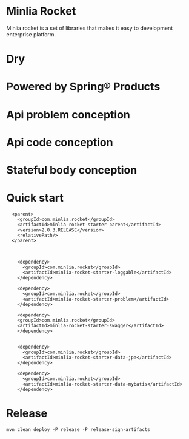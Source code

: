 # Minlia Rocket  
Minlia rocket is a set of libraries that makes it easy to development enterprise platform.

# Dry

# Powered by Spring&reg; Products

# Api problem conception 

# Api code conception

# Stateful body conception

# Quick start

```
  <parent>
    <groupId>com.minlia.rocket</groupId>
    <artifactId>minlia-rocket-starter-parent</artifactId>
    <version>2.0.3.RELEASE</version>
    <relativePath/>
  </parent>


  
    <dependency>
      <groupId>com.minlia.rocket</groupId>
      <artifactId>minlia-rocket-starter-loggable</artifactId>
    </dependency>

    <dependency>
      <groupId>com.minlia.rocket</groupId>
      <artifactId>minlia-rocket-starter-problem</artifactId>
    </dependency>

    <dependency>
    <groupId>com.minlia.rocket</groupId>
    <artifactId>minlia-rocket-starter-swagger</artifactId>
    </dependency>


    <dependency>
      <groupId>com.minlia.rocket</groupId>
      <artifactId>minlia-rocket-starter-data-jpa</artifactId>
    </dependency>

    <dependency>
      <groupId>com.minlia.rocket</groupId>
      <artifactId>minlia-rocket-starter-data-mybatis</artifactId>
    </dependency>

```


# Release

```
mvn clean deploy -P release -P release-sign-artifacts
```
